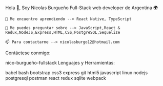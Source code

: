 Hola 👋, Soy Nicolas Burgueño
Full-Stack web developer de Argentina 🌍

    🌱 Me encuentro aprendiendo --> React Native, TypeScript

    💬 Me puedes preguntar sobre --> JavaScript,React & Redux,NodeJS,Express,HTML,CSS,PostgreSQL,Sequelize

    📫 Para contactarme --> nicolasburgo12@hotmail.com

Contáctese conmigo:

nico-burgueño-fullstack
Lenguajes y Herramientas:

babel bash bootstrap css3 express git html5 javascript linux nodejs postgresql postman react redux sqlite webpack 

